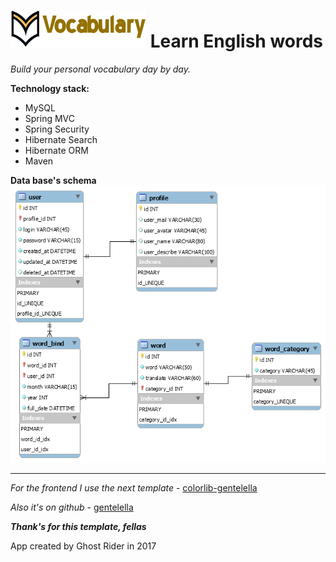 ![app_logo](app.resources/app_logo.png)  Learn English words
===========================
*Build your personal vocabulary day by day.*


**Technology stack:**

- MySQL
- Spring MVC
- Spring Security
- Hibernate Search
- Hibernate ORM
- Maven


**Data base's schema**
![schema_db](app.resources/schema_db.png)

------
*For the frontend I use the next template* - [colorlib-gentelella](https://colorlib.com/polygon/gentelella/index.html)

*Also it's on github* - [gentelella](https://github.com/puikinsh/gentelella)
                
***Thank's for this template, fellas***


App created by Ghost Rider in 2017